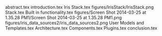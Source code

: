 abstract.tex
introduction.tex
Iris Stack.tex
figures/IrisStack/IrisStack.png
Stack.tex
Built in functionality.tex
figures/Screen Shot 2014-03-25 at 1.35.28 PM1/Screen Shot 2014-03-25 at 1.35.28 PM1.png
figures/iris_data_sources2/iris_data_sources2.png
User Models and Templates.tex
Architecture.tex
Components.tex
Plugins.tex
conclusion.tex

